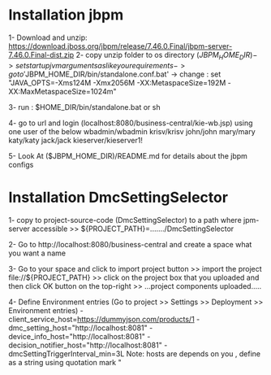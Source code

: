Installation jbpm 
=======================

1- Download and unzip:  https://download.jboss.org/jbpm/release/7.46.0.Final/jbpm-server-7.46.0.Final-dist.zip
2- copy  unzip folder to os directory ($JBPM_HOME_DIR)
   -> set startup jvm arguments as like you requirements
   -> go to '$JBPM_HOME_DIR/bin/standalone.conf.bat'
   -> change :  set "JAVA_OPTS=-Xms124M -Xmx2056M -XX:MetaspaceSize=192M -XX:MaxMetaspaceSize=1024m"

3- run : $HOME_DIR/bin/standalone.bat or sh

4- go to url and login (localhost:8080/business-central/kie-wb.jsp) using  one user of the below
    wbadmin/wbadmin
    krisv/krisv
    john/john
    mary/mary
    katy/katy
    jack/jack
    kieserver/kieserver1!

5- Look At  ($JBPM_HOME_DIR)/README.md for details about the jbpm configs

Installation DmcSettingSelector
==================================
1- copy to project-source-code (DmcSettingSelector) to a path  where  jpm-server accessible
    >> ${PROJECT_PATH}=......./DmcSettingSelector

2- Go to http://localhost:8080/business-central  and  create a space what you want a name

3- Go to your space and click to import project button 
    >> import the project  file://${PROJECT_PATH}
    >> click on the project box that you uploaded and then  click OK button on the top-right
    >> ...project components uploaded.....

4- Define Environment entries  (Go to project >> Settings >>  Deployment >> Environment entries)
    - client_service_host=https://dummyjson.com/products/1
    - dmc_setting_host="http://localhost:8081"
    - device_info_host="http://localhost:8081"
    - decision_notifier_host="http://localhost:8081"
    - dmcSettingTriggerInterval_min=3L
 Note: hosts are depends on you , define as a string  using   quotation mark " 

